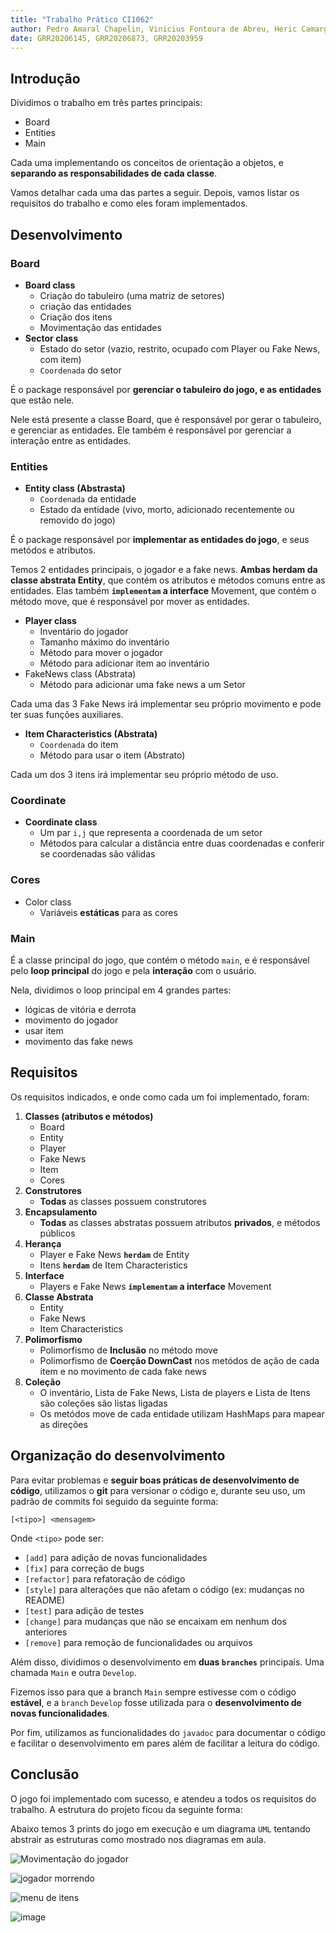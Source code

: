 ```yaml
---
title: "Trabalho Prático CI1062"
author: Pedro Amaral Chapelin, Vinicius Fontoura de Abreu, Heric Camargo 
date: GRR20206145, GRR20206873, GRR20203959
---
```

## Introdução

Dividimos o trabalho em três partes principais:

- Board
- Entities
- Main

Cada uma implementando os conceitos de orientação a objetos, e **separando as responsabilidades de cada classe**.

Vamos detalhar cada uma das partes a seguir. Depois, vamos listar os requisitos do trabalho e como eles foram implementados.

## Desenvolvimento

### Board

- **Board class**
  - Criação do tabuleiro (uma matriz de setores)
  - criação das entidades
  - Criação dos itens
  - Movimentação das entidades
- **Sector class**
  - Estado do setor (vazio, restrito, ocupado com Player ou Fake News, com item)
  - `Coordenada` do setor

É o package responsável por **gerenciar o tabuleiro do jogo, e as entidades** que estão nele.

Nele está presente a classe Board, que é responsável por gerar o tabuleiro, e gerenciar as entidades. Ele também é responsável por gerenciar a interação entre as entidades.

### Entities

- **Entity class (Abstrasta)**
  - `Coordenada` da entidade
  - Estado da entidade (vivo, morto, adicionado recentemente ou removido do jogo)

É o package responsável por **implementar as entidades do jogo**, e seus metódos e atributos.

Temos 2 entidades principais, o jogador e a fake news. **Ambas herdam da classe abstrata Entity**, que contém os atributos e métodos comuns entre as entidades. Elas também **`implementam` a interface** Movement, que contém o método move, que é responsável por mover as entidades.

- **Player class**
  - Inventário do jogador
  - Tamanho máximo do inventário
  - Método para mover o jogador
  - Método para adicionar item ao inventário
- FakeNews class (Abstrata)
  - Método para adicionar uma fake news a um Setor

Cada uma das 3 Fake News irá implementar seu próprio movimento e pode ter suas funções auxiliares.

- **Item Characteristics (Abstrata)**
  - `Coordenada` do item
  - Método para usar o item (Abstrato)

Cada um dos 3 itens irá implementar seu próprio método de uso.

### Coordinate

- **Coordinate class**
  - Um par `i,j` que representa a coordenada de um setor
  - Métodos para calcular a distância entre duas coordenadas e conferir se coordenadas são válidas

### Cores

- Color class
  - Variáveis **estáticas** para as cores

### Main

É a classe principal do jogo, que contém o método `main`, e é responsável pelo **loop principal** do jogo e pela **interação** com o usuário.

Nela, dividimos o loop principal em 4 grandes partes:

- lógicas de vitória e derrota
- movimento do jogador
- usar item
- movimento das fake news

## Requisitos

Os requisitos indicados, e onde como cada um foi implementado, foram:

1. **Classes (atributos e métodos)**
    - Board
    - Entity
    - Player
    - Fake News
    - Item
    - Cores
2. **Construtores**
    - **Todas** as classes possuem construtores
3. **Encapsulamento**
    - **Todas** as classes abstratas possuem atributos **privados**, e métodos públicos
4. **Herança**
    - Player e Fake News **`herdam`** de Entity
    - Itens **`herdam`** de Item Characteristics
5. **Interface**
    - Players e Fake News **`implementam` a interface** Movement
6. **Classe Abstrata**
    - Entity
    - Fake News
    - Item Characteristics
7. **Polimorfismo**
    - Polimorfismo de **Inclusão** no método move
    - Polimorfismo de **Coerção DownCast** nos metódos de ação de cada item e no movimento de cada fake news
8. **Coleção**
    - O inventário, Lista de Fake News, Lista de players e Lista de Itens são coleções são listas ligadas
    - Os metódos move de cada entidade utilizam HashMaps para mapear as direções

## Organização do desenvolvimento

Para evitar problemas e **seguir boas práticas de desenvolvimento de código**, utilizamos o **git** para versionar o código e, durante seu uso, um padrão de commits foi seguido da seguinte forma:

```text
[<tipo>] <mensagem>
```

Onde `<tipo>` pode ser:

- `[add]` para adição de novas funcionalidades
- `[fix]` para correção de bugs
- `[refactor]` para refatoração de código
- `[style]` para alterações que não afetam o código (ex: mudanças no README)
- `[test]` para adição de testes
- `[change]` para mudanças que não se encaixam em nenhum dos anteriores
- `[remove]` para remoção de funcionalidades ou arquivos

Além disso, dividimos o desenvolvimento em **duas `branches`** principais. Uma chamada `Main` e outra `Develop`.

Fizemos isso para que a branch `Main` sempre estivesse com o código **estável**, e a `branch` `Develop` fosse utilizada para o **desenvolvimento de novas funcionalidades**.

Por fim, utilizamos as funcionalidades do `javadoc` para documentar o código e facilitar o desenvolvimento em pares além de facilitar a leitura do código.

## Conclusão

O jogo foi implementado com sucesso, e atendeu a todos os requisitos do trabalho. A estrutura do projeto ficou da seguinte forma:

Abaixo temos 3 prints do jogo em execução e um diagrama `UML` tentando abstrair as estruturas como mostrado nos diagramas em aula.

![Movimentação do jogador](moving.png)

![jogador morrendo](dying.png)

![menu de itens](item.png)

![image](estrutura.png)
